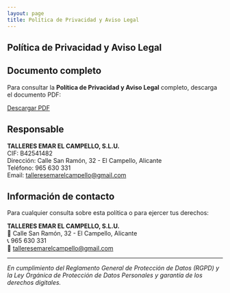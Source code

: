 ```yaml
---
layout: page
title: Política de Privacidad y Aviso Legal
---
```


<div class="col-lg-12 text-center">
	<h2 class="section-heading text-uppercase">Política de Privacidad y Aviso Legal</h2>
</div>

## Documento completo

Para consultar la **Política de Privacidad y Aviso Legal** completo, descarga el documento PDF:

<div class="text-center mb-4">
	<a href="/assets/lopd.pdf" class="btn btn-primary btn-xl text-uppercase" target="_blank">
		<i class="fas fa-download"></i> Descargar PDF
	</a>
</div>

## Responsable

**TALLERES EMAR EL CAMPELLO, S.L.U.**  
CIF: B42541482  
Dirección: Calle San Ramón, 32 - El Campello, Alicante  
Teléfono: 965 630 331  
Email: talleresemarelcampello@gmail.com

## Información de contacto

Para cualquier consulta sobre esta política o para ejercer tus derechos:

**TALLERES EMAR EL CAMPELLO, S.L.U.**  
📍 Calle San Ramón, 32 - El Campello, Alicante  
📞 965 630 331  
📧 talleresemarelcampello@gmail.com

---

*En cumplimiento del Reglamento General de Protección de Datos (RGPD) y la Ley Orgánica de Protección de Datos Personales y garantía de los derechos digitales.*